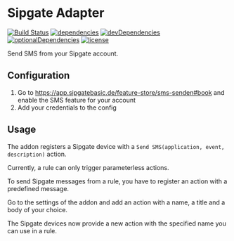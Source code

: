 # Sipgate Adapter

[![Build Status](https://travis-ci.org/tim-hellhake/sipgate-adapter.svg?branch=master)](https://travis-ci.org/tim-hellhake/sipgate-adapter)
[![dependencies](https://david-dm.org/tim-hellhake/sipgate-adapter.svg)](https://david-dm.org/tim-hellhake/sipgate-adapter)
[![devDependencies](https://david-dm.org/tim-hellhake/sipgate-adapter/dev-status.svg)](https://david-dm.org/tim-hellhake/sipgate-adapter?type=dev)
[![optionalDependencies](https://david-dm.org/tim-hellhake/sipgate-adapter/optional-status.svg)](https://david-dm.org/tim-hellhake/sipgate-adapter?type=optional)
[![license](https://img.shields.io/badge/license-MPL--2.0-blue.svg)](LICENSE)

Send SMS from your Sipgate account.

## Configuration
1. Go to https://app.sipgatebasic.de/feature-store/sms-senden#book and enable the SMS feature for your account
2. Add your credentials to the config

## Usage
The addon registers a Sipgate device with a `Send SMS(application, event, description)` action.

Currently, a rule can only trigger parameterless actions.

To send Sipgate messages from a rule, you have to register an action with a predefined message.

Go to the settings of the addon and add an action with a name, a title and a body of your choice.

The Sipgate devices now provide a new action with the specified name you can use in a rule.
